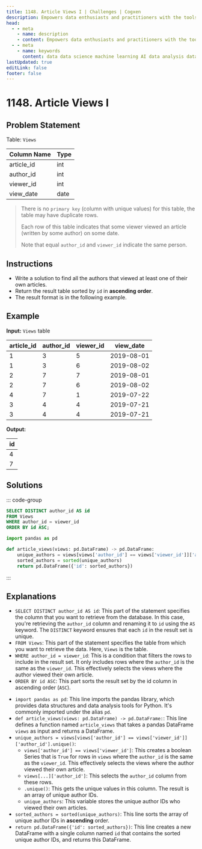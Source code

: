 ```yaml
---
title: 1148. Article Views I | Challenges | Cogxen
description: Empowers data enthusiasts and practitioners with the tools and knowledge to unlock the potential of data.
head:
  - - meta
    - name: description
    - content: Empowers data enthusiasts and practitioners with the tools and knowledge to unlock the potential of data.
  - - meta
    - name: keywords
      content: data data science machine learning AI data analysis data-driven data enthusiasts data practitioners
lastUpdated: true
editLink: false
footer: false
---
```


# 1148. Article Views I

## Problem Statement

Table: `Views`

| Column Name | Type |
| ----------- | ---- |
| article_id  | int  |
| author_id   | int  |
| viewer_id   | int  |
| view_date   | date |

> There is no `primary key` (column with unique values) for this table, the table may have duplicate rows.
>
> Each row of this table indicates that some viewer viewed an article (written by some author) on some date.
>
> Note that equal `author_id` and `viewer_id` indicate the same person.

## Instructions

- Write a solution to find all the authors that viewed at least one of their own articles.
- Return the result table sorted by `id` in **ascending order**.
- The result format is in the following example.

## Example

**Input:** `Views` table

| article_id | author_id | viewer_id | view_date  |
| ---------- | --------- | --------- | ---------- |
| 1          | 3         | 5         | 2019-08-01 |
| 1          | 3         | 6         | 2019-08-02 |
| 2          | 7         | 7         | 2019-08-01 |
| 2          | 7         | 6         | 2019-08-02 |
| 4          | 7         | 1         | 2019-07-22 |
| 3          | 4         | 4         | 2019-07-21 |
| 3          | 4         | 4         | 2019-07-21 |

**Output:**

| id  |
| --- |
| 4   |
| 7   |

## Solutions

::: code-group

```sql [PostgreSQL] :line-numbers
SELECT DISTINCT author_id AS id
FROM Views
WHERE author_id = viewer_id
ORDER BY id ASC;
```

```python [Pandas] :line-numbers
import pandas as pd

def article_views(views: pd.DataFrame) -> pd.DataFrame:
    unique_authors = views[views['author_id'] == views['viewer_id']]['author_id'].unique()
    sorted_authors = sorted(unique_authors)
    return pd.DataFrame({'id': sorted_authors})
```

:::

## Explanations

<CustomAccordion title="PostgreSQL" submitted_by="@noeyislearning" submit_github_url="https://github.com/noeyislearning" :collapsed=false>

- `SELECT DISTINCT author_id AS id`: This part of the statement specifies the column that you want to retrieve from the database. In this case, you're retrieving the `author_id` column and renaming it to `id` using the `AS` keyword. The `DISTINCT` keyword ensures that each `id` in the result set is unique.
- `FROM Views`: This part of the statement specifies the table from which you want to retrieve the data. Here, `Views` is the table.
- `WHERE author_id = viewer_id`: This is a condition that filters the rows to include in the result set. It only includes rows where the `author_id` is the same as the `viewer_id`. This effectively selects the views where the author viewed their own article.
- `ORDER BY id ASC`: This part sorts the result set by the id column in ascending order (`ASC`).

</CustomAccordion>

<CustomAccordion title="Pandas" submitted_by="@noeyislearning" submit_github_url="https://github.com/noeyislearning">

- `import pandas as pd`: This line imports the pandas library, which provides data structures and data analysis tools for Python. It's commonly imported under the alias `pd`.
- `def article_views(views: pd.DataFrame) -> pd.DataFrame:`: This line defines a function named `article_views` that takes a pandas DataFrame `views` as input and returns a DataFrame.
- `unique_authors = views[views['author_id'] == views['viewer_id']]['author_id'].unique()`:
  - `views['author_id'] == views['viewer_id']`: This creates a boolean Series that is `True` for rows in `views` where the `author_id` is the same as the `viewer_id`. This effectively selects the views where the author viewed their own article.
  - `views[...]['author_id']`: This selects the `author_id` column from these rows.
  - `.unique()`: This gets the unique values in this column. The result is an array of unique author IDs.
  - `unique_authors`: This variable stores the unique author IDs who viewed their own articles.
- `sorted_authors = sorted(unique_authors)`: This line sorts the array of unique author IDs in **ascending** order.
- `return pd.DataFrame({'id': sorted_authors})`: This line creates a new DataFrame with a single column named `id` that contains the sorted unique author IDs, and returns this DataFrame.

</CustomAccordion>
